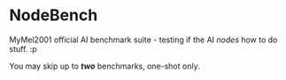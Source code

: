 # NodeBench
MyMel2001 official AI benchmark suite - testing if the AI *nodes* how to do stuff. :p

You may skip up to ***two*** benchmarks, one-shot only.
